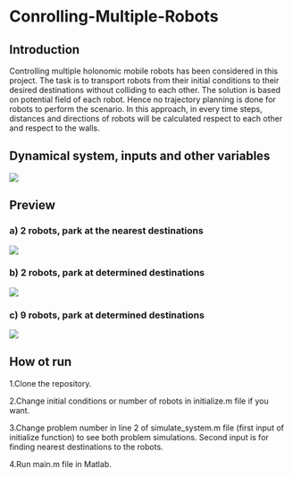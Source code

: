 # Conrolling-Multiple-Robots
## Introduction
Controlling multiple holonomic mobile robots has been considered in this project.
The task is to transport robots from their initial conditions to their desired destinations without colliding to each other. The solution is based on potential field of each robot. Hence no trajectory planning is done for robots to perform the scenario. In this approach, in every time steps, distances and directions of robots will be calculated respect to each other and respect to the walls.

## Dynamical system, inputs and other variables
<div align="left">
  <img src="https://github.com/MustafaLotfi/Conrolling-Multiple-Robots/blob/main/docs/images/1.png">
</div>

## Preview
### a) 2 robots, park at the nearest destinations
<div align="left">
  <img src="https://github.com/MustafaLotfi/Conrolling-Multiple-Robots/blob/main/docs/images/2.gif">
</div>


### b) 2 robots, park at determined destinations
<div align="left">
  <img src="https://github.com/MustafaLotfi/Conrolling-Multiple-Robots/blob/main/docs/images/3.gif">
</div>


### c) 9 robots, park at determined destinations
<div align="left">
  <img src="https://github.com/MustafaLotfi/Conrolling-Multiple-Robots/blob/main/docs/images/4.gif">
</div>

## How ot run
1.Clone the repository.

2.Change initial conditions or number of robots in initialize.m file if you want.

3.Change problem number in line 2 of simulate_system.m file (first input of initialize function) to see both problem simulations. Second input is for finding nearest destinations to the robots.

4.Run main.m file in Matlab.
